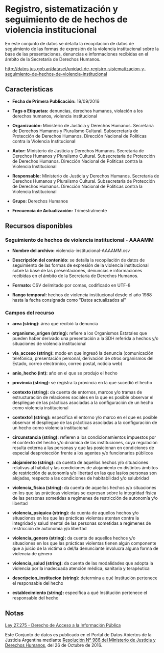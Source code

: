 Registro, sistematización y seguimiento de de hechos de violencia institucional
==============================================================================

En este conjunto de datos se detalla la recopilación de datos de seguimiento de las formas de expresión de la violencia institucional sobre la base de las presentaciones, denuncias e informaciones recibidas en el ámbito de la Secretaría de Derechos Humanos.

http://datos.jus.gob.ar/dataset/unidad-de-registro-sistematizacion-y-seguimiento-de-hechos-de-violencia-institucional

Características
---------------

-   **Fecha de Primera Publicación:** 19/09/2016

-   **Tags o Etiquetas:** denuncias, derechos humanos, violación a los derechos humanos, violencia institucional

-   **Organización:** Ministerio de Justicia y Derechos Humanos. Secretaría de Derechos Humanos y Pluralismo Cultural. Subsecretaría de Protección de Derechos Humanos. Dirección Nacional de Políticas contra la Violencia Institucional

-   **Autor:** Ministerio de Justicia y Derechos Humanos. Secretaría de Derechos Humanos y Pluralismo Cultural. Subsecretaría de Protección de Derechos Humanos. Dirección Nacional de Políticas contra la Violencia Institucional

-   **Responsable:** Ministerio de Justicia y Derechos Humanos. Secretaría de Derechos Humanos y Pluralismo Cultural. Subsecretaría de Protección de Derechos Humanos. Dirección Nacional de Políticas contra la Violencia Institucional

-   **Grupo:** Derechos Humanos

-   **Frecuencia de Actualización:** Trimestralmente

Recursos disponibles
--------------------

### Seguimiento de hechos de violencia institucional - AAAAMM

-   **Nombre del archivo:** violencia-institucional-AAAAMM.csv

-   **Descripción del contenido:** se detalla la recopilación de datos de seguimiento de las formas de expresión de la violencia institucional sobre la base de las presentaciones, denuncias e informaciones recibidas en el ámbito de la Secretaría de Derechos Humanos.

-   **Formato:** CSV delimitado por comas, codificado en UTF-8

-   **Rango temporal:** hechos de violencia institucional desde el año 1988 hasta la fecha consignada como "Datos actualizados al"

### Campos del recurso

-   **area (string):** área que recibió la denuncia

-   **organismo_origen (string):** refiere a los Organismos Estatales que pueden haber derivado una presentación a la SDH referida a hechos y/o situaciones de violencia institucional

-   **via_acceso (string):** modo en que ingresó la denuncia (comunicación telefónica, presentación personal, derivación de otros organismos del Estado, correo electrónico, correo postal, noticia web)

-   **anio_hecho (int):** año en el que se produjo el hecho

-   **provincia (string):** se registra la provincia en la que sucedió el hecho

-   **contexto (string):** da cuenta de entornos, marcos y/o tramas de estructuración de relaciones sociales en la que es posible observar el despliegue de las prácticas asociadas a la configuración de un hecho como violencia institucional

-   **contexto1 (string):** específica el entorno y/o marco en el que es posible observar el despliegue de las prácticas asociadas a la configuración de un hecho como violencia institucional

-   **circunstancia (string):** refieren a los condicionamientos impuestos por el contexto del hecho y/o dinámica de las instituciones, cuya regulación resulta externa a las personas y que las posicionan en condiciones de especial desprotección frente a los agentes y/o funcionarios públicos

-   **alojamiento (string):** da cuenta de aquellos hechos y/o situaciones relativas al hábitat y las condiciones de alojamiento en distintos ámbitos de restricción de autonomía y/o libertad en las que las/os personas son alojadas, respecto a las condiciones de habitabilidad y/o salubridad

-   **violencia_fisica (string):** da cuenta de aquellos hechos y/o situaciones en los que las prácticas violentas se expresan sobre la integridad física de las personas sometidas a regímenes de restricción de autonomía y/o libertad

-   **violencia_psiquica (string):** da cuenta de aquellos hechos y/o situaciones en los que las prácticas violentas atentan contra la integridad y salud mental de las personas sometidas a regímenes de restricción de autonomía y/o libertad

-   **violencia_genero (string):** da cuenta de aquellos hechos y/o situaciones en los que las prácticas violentas tienen algún componente que a juicio de la víctima o del/la denunciante involucra alguna forma de violencia de género

-   **violencia_salud (string):** da cuenta de las modalidades que adopta la violencia por la inadecuada atención médica, sanitaria y terapéutica

-   **descripcion_institucion (string):** determina a qué Institución pertenece el responsable del hecho

-   **establecimiento (string):** especifica a qué Institución pertenece el responsable del hecho

Notas
-----

[Ley 27.275 - Derecho de Acceso a la Información Pública]( http://servicios.infoleg.gob.ar/infolegInternet/anexos/265000-269999/265949/norma.htm)

Este Conjunto de datos es publicado en el Portal de Datos Abiertos de la Justicia Argentina mediante [Resolución Nº 986 del Ministerio de Justicia y Derechos Humanos](http://datos.jus.gob.ar/resoluciones/RESOL-2016-986-E-APN-MJ.pdf), del 26 de Octubre de 2016.
